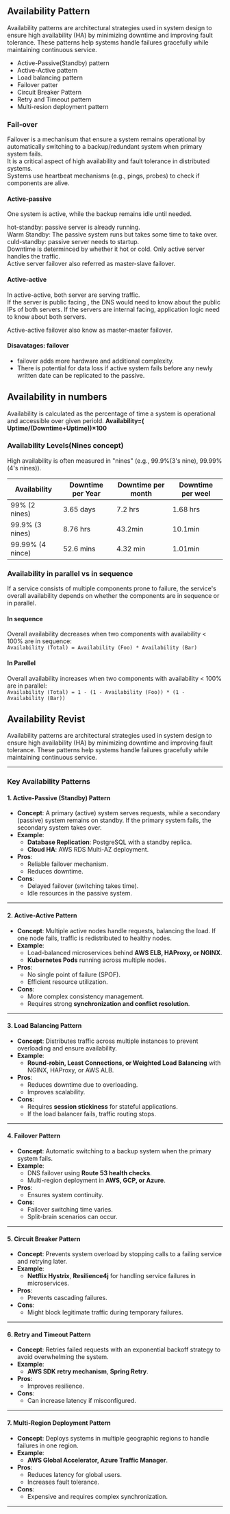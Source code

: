 ## Availability Pattern
Availability patterns are architectural strategies used in system design to ensure high availability (HA) by minimizing downtime and improving fault tolerance. These patterns help systems handle failures gracefully while maintaining continuous service.  

- Active-Passive(Standby) pattern
- Active-Active pattern
- Load balancing pattern
- Failover patter
- Circuit Breaker Pattern
- Retry and Timeout pattern
- Multi-resion deployment pattern


### Fail-over  
Failover is a mechanisum that ensure a system remains operational by automatically switching to a backup/redundant system when primary system fails.  
It is a critical aspect of high availability and fault tolerance in distributed systems.  
Systems use heartbeat mechanisms (e.g., pings, probes) to check if components are alive.  
#### Active-passive  
One system is active, while the backup remains idle until needed.

hot-standby: passive server is already running.  
Warm Standby: The passive system runs but takes some time to take over.
culd-standby: passive server needs to startup.  
Downtime is determinced by whether it hot or cold. Only active server handles the traffic.  
Active server failover also referred as master-slave failover.  
#### Active-active
In active-active, both server are serving traffic.  
If the server is public facing , the DNS would need to know about the public IPs of both servers. If the servers 
are internal facing, application logic need to know about both servers.  

Active-active failover also know as master-master failover.  
#### Disavatages: failover
- failover adds more hardware and additional complexity.
- There is potential for data loss if active system fails before any newly written date can be replicated to the passive.


## Availability in numbers
Availability is calculated as the percentage of time a system is operational and accessible over given periold.
**Availability=( Uptime/(Downtime+Uptime))×100**  
### Availability Levels(Nines concept)
High availability is often measured in "nines" (e.g., 99.9%(3's nine), 99.99%(4's nines)).  

|Availability|Downtime per Year|Downtime per month|Downtime per weel|
|-----------|--------|------------|-------------|
|99% (2 nines)|3.65 days|7.2 hrs|1.68 hrs|
|99.9% (3 nines)|8.76 hrs|43.2min|10.1min|
99.99% (4 nince)|52.6 mins|4.32 min|1.01min|

### Availability in parallel vs in sequence
If a service consists of multiple components prone to failure, the service's overall availability depends on whether the components are in sequence or in parallel.  
#### In sequence
Overall availability decreases when two components with availability < 100% are in sequence:  
```Availability (Total) = Availability (Foo) * Availability (Bar)```
#### In Parellel
Overall availability increases when two components with availability < 100% are in parallel:  
``` Availability (Total) = 1 - (1 - Availability (Foo)) * (1 - Availability (Bar)) ```   

## Availability Revist
Availability patterns are architectural strategies used in system design to ensure high availability (HA) by minimizing downtime and improving fault tolerance. These patterns help systems handle failures gracefully while maintaining continuous service.  

---

### **Key Availability Patterns**
#### **1. Active-Passive (Standby) Pattern**
   - **Concept**: A primary (active) system serves requests, while a secondary (passive) system remains on standby. If the primary system fails, the secondary system takes over.
   - **Example**:  
     - **Database Replication**: PostgreSQL with a standby replica.  
     - **Cloud HA**: AWS RDS Multi-AZ deployment.
   - **Pros**:  
     - Reliable failover mechanism.  
     - Reduces downtime.  
   - **Cons**:  
     - Delayed failover (switching takes time).  
     - Idle resources in the passive system.  

---

#### **2. Active-Active Pattern**
   - **Concept**: Multiple active nodes handle requests, balancing the load. If one node fails, traffic is redistributed to healthy nodes.
   - **Example**:  
     - Load-balanced microservices behind **AWS ELB, HAProxy, or NGINX**.  
     - **Kubernetes Pods** running across multiple nodes.  
   - **Pros**:  
     - No single point of failure (SPOF).  
     - Efficient resource utilization.  
   - **Cons**:  
     - More complex consistency management.  
     - Requires strong **synchronization and conflict resolution**.

---

#### **3. Load Balancing Pattern**
   - **Concept**: Distributes traffic across multiple instances to prevent overloading and ensure availability.
   - **Example**:  
     - **Round-robin, Least Connections, or Weighted Load Balancing** with NGINX, HAProxy, or AWS ALB.  
   - **Pros**:  
     - Reduces downtime due to overloading.  
     - Improves scalability.  
   - **Cons**:  
     - Requires **session stickiness** for stateful applications.  
     - If the load balancer fails, traffic routing stops.

---

#### **4. Failover Pattern**
   - **Concept**: Automatic switching to a backup system when the primary system fails.
   - **Example**:  
     - DNS failover using **Route 53 health checks**.  
     - Multi-region deployment in **AWS, GCP, or Azure**.  
   - **Pros**:  
     - Ensures system continuity.  
   - **Cons**:  
     - Failover switching time varies.  
     - Split-brain scenarios can occur.

---

#### **5. Circuit Breaker Pattern**
   - **Concept**: Prevents system overload by stopping calls to a failing service and retrying later.
   - **Example**:  
     - **Netflix Hystrix**, **Resilience4j** for handling service failures in microservices.  
   - **Pros**:  
     - Prevents cascading failures.  
   - **Cons**:  
     - Might block legitimate traffic during temporary failures.

---

#### **6. Retry and Timeout Pattern**
   - **Concept**: Retries failed requests with an exponential backoff strategy to avoid overwhelming the system.
   - **Example**:  
     - **AWS SDK retry mechanism**, **Spring Retry**.  
   - **Pros**:  
     - Improves resilience.  
   - **Cons**:  
     - Can increase latency if misconfigured.

---

#### **7. Multi-Region Deployment Pattern**
   - **Concept**: Deploys systems in multiple geographic regions to handle failures in one region.
   - **Example**:  
     - **AWS Global Accelerator, Azure Traffic Manager**.  
   - **Pros**:  
     - Reduces latency for global users.  
     - Increases fault tolerance.  
   - **Cons**:  
     - Expensive and requires complex synchronization.  

---
